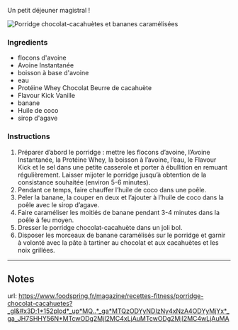 Un petit déjeuner magistral !

![Porridge chocolat-cacahuètes et bananes caramélisées](https://media.foodspring.com/magazine/public/uploads/2021/12/Schoko-Erdnuss-Porridge-mit-karamellisierten-Bananen-150x150.jpg)

### Ingredients

- flocons d'avoine
- Avoine Instantanée
- boisson à base d'avoine
- eau
- Protéine Whey Chocolat Beurre de cacahuète
- Flavour Kick Vanille
- banane
- Huile de coco 
- sirop d'agave

### Instructions

1. Préparer d’abord le porridge : mettre les flocons d’avoine, l’Avoine Instantanée, la Protéine Whey, la boisson à l’avoine, l’eau, le Flavour Kick et le sel dans une petite casserole et porter à ébullition en remuant régulièrement. Laisser mijoter le porridge jusqu’à obtention de la consistance souhaitée (environ 5-6 minutes).
2.   Pendant ce temps, faire chauffer l’huile de coco dans une poêle.
3. Peler la banane, la couper en deux et l’ajouter à l’huile de coco dans la poêle avec le sirop d’agave.
4. Faire caraméliser les moitiés de banane pendant 3-4 minutes dans la poêle à feu moyen.
5. Dresser le porridge chocolat-cacahuète dans un joli bol.
6. Disposer les morceaux de banane caramélisés sur le porridge et garnir à volonté avec la pâte à tartiner au chocolat et aux cacahuètes et les noix grillées.

-----

## Notes
url: https://www.foodspring.fr/magazine/recettes-fitness/porridge-chocolat-cacahuetes?_gl&#x3D;1*152plod*_up*MQ..*_ga*MTQzODYyNDIzNy4xNzA4ODYyMjYx*_ga_JH7SHHY56N*MTcwODg2MjI2MC4xLjAuMTcwODg2MjI2MC4wLjAuMA 